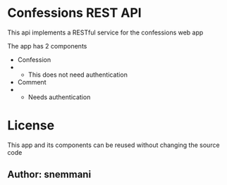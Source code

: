 # Confessions REST API

This api implements a RESTful service for the confessions web app

The app has 2 components
* Confession
* * This does not need authentication
* Comment
* * Needs authentication

# License
This app and its components can be reused without changing the source code

## Author: snemmani

